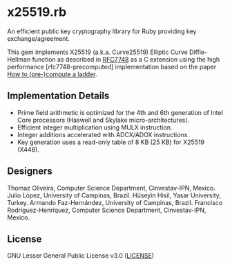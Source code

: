 # x25519.rb

An efficient public key cryptography library for Ruby providing key
exchange/agreement.

This gem implements X25519 (a.k.a. Curve25519) Elliptic Curve Diffie-Hellman
function as described in [RFC7748] as a C extension using the
high performance [rfc7748-precomputed] implementation based on the paper
[How to (pre-)compute a ladder].

[RFC7748]: https://tools.ietf.org/html/rfc7748
[How to (pre-)compute a ladder]: https://eprint.iacr.org/2017/264
[rfc7748_precomputed]: https://github.com/armfazh/rfc7748_precomputed

## Implementation Details

* Prime field arithmetic is optimized for the 4th and 6th generation of Intel Core processors (Haswell and Skylake micro-architectures).
* Efficient integer multiplication using MULX instruction.
* Integer additions accelerated with ADCX/ADOX instructions.
* Key generation uses a read-only table of 8 KB (25 KB) for X25519 (X448).

## Designers

Thomaz Oliveira, Computer Science Department, Cinvestav-IPN, Mexico.
Julio López, University of Campinas, Brazil.
Hüseyin Hisil, Yasar University, Turkey.
Armando Faz-Hernández, University of Campinas, Brazil.
Francisco Rodríguez-Henríquez, Computer Science Department, Cinvestav-IPN, Mexico.

## License

GNU Lesser General Public License v3.0 ([LICENSE](https://www.gnu.org/licenses/lgpl-3.0.txt))
